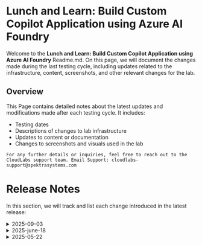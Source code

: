 
# Lunch and Learn: Build Custom Copilot Application using Azure AI Foundry

Welcome to the **Lunch and Learn: Build Custom Copilot Application using Azure AI Foundry** Readme.md. On this page, we will document the changes made during the last testing cycle, including updates related to the infrastructure, content, screenshots, and other relevant changes for the lab.

## Overview

This Page contains detailed notes about the latest updates and modifications made after each testing cycle. It includes:

- Testing dates
- Descriptions of changes to lab infrastructure
- Updates to content or documentation
- Changes to screenshots and visuals used in the lab

`For any further details or inquiries, feel free to reach out to the CloudLabs support team. Email Support: cloudlabs-support@spektrasystems.com`


# Release Notes

In this section, we will track and list each change introduced in the latest release:

 <details>
  <summary>2025-09-03</summary>

## Release Date : 2025-09-03

### Summary of Changes

Minor updates including clearer UI screenshots.   

### Infrastructure Changes

  N/A

### Content Changes

 N/A 

### Screenshot Updates

- **Minor updates**: 

    - **Updated UI Screenshots**: Updated screenshots which were unclear with new
    - **Instruction Refinements**: NA

### Testing Notes

- **Testing Date**: 2025-09-03

### Testing Scope 

Conducted end-to-end testing, RBAC/policy checks, cost estimation updates, prerequisite, validated the lab guide steps, enhanced the labguide with new latest screenshots.

---
</details>



<details>
  <summary>2025-june-18</summary>

### Release Date: 2025-june-18
  
- **Testing Date**: 2025-june-18

## Infrastructure Changes

NA

## Content Changes

- **Change**:
    - Updated screenshots to improve visual clarity and align with the latest interface.


## Screenshot Updates

- **Change**: Screenshots are up-to-date.

## Validation

  NA

## Testing Notes

- **Test Validation Summary**: Validated the lab guide steps, Added few screenshot, and reorganized exercises for better alignment with the overall lab flow.

---
</details>


<details>
  <summary>2025-05-22</summary>

### Release Date: 2025-05-22
  
- **Testing Date**: 2025-05-22

## Infrastructure Changes

NA

## Content Changes

- **Change**:
    - Updated the content to reflect recent interface changes and provide clearer, more structured instructions.


## Screenshot Updates

- **Change**: Screenshots are up-to-date.

## Validation

  NA

## Testing Notes

- **Test Validation Summary**: Validated the lab guide steps, updated the content to reflect the latest UI changes, and reorganized exercises for better alignment with the overall lab flow.

---
</details>


